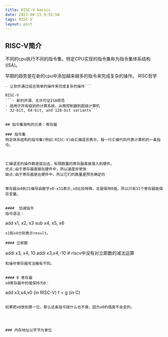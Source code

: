 ```yaml
---
title: RISC-V basics
date: 2021-08-15 9:55:50
tags: RISC-V
layout: post
---
```


## RISC-V简介
不同的cpu执行不同的指令集。特定CPU实现的指令集称为指令集体系结构(ISA)。

早期的趋势是在新的cpu中添加越来越多的指令来完成复杂的操作。
RISC哲学
```- 保持指令集小而简单，可以更容易地构建快速硬件
- 让软件通过组合简单的操作来完成复杂的操作```
  
RISC-V
```- 新的开源、无许可证ISA规范
- 适用于所有级别的计算系统，从微控制器到超级计算机
- 32-bit, 64-bit, and 128-bit variants```


## 指令集架构的元素：寄存器

### 指令集
特定体系结构的指令集(例如:RISC-V)由汇编语言表示，每一行汇编代码代表计算机的一条指令。



汇编语言的操作数是就出去，有限数量的寄存器直接潜入到硬件。
优点:由于寄存器直接在硬件中，所以速度非常快
缺点:由于寄存器是在硬件中，所以它们的数量是预先确定的


寄存器从0到31编号由数字x0-x31表示,x0比较特殊，总是保持0值，所以只有31个寄存器能保存变量。


####  加减指令
指令语法：
```
add x1, x2, x3
sub x4, x5, x6 
```
x1和x4分别表示result。

#### 立即数

```
addi x3, x4, 10 
addi x3,x4,-10  # riscv中没有对立即数的减法运算
```
和操作寄存器写法略有不同。


#### 0 寄存器
x0寄存器中的值保持为0：
```
add x3,x4,x0 (in RISC-V)
f = g (in C)
```

如果把x0放到第一位，那么这条指令就什么也不做，因为x0的值是不会变的。




### 内存地址以字节为单位

